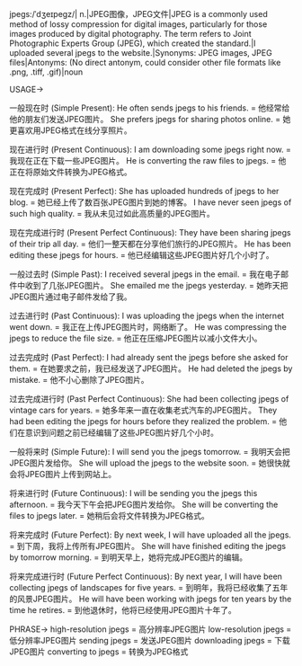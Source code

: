 jpegs:/ˈdʒeɪpeɡz/| n.|JPEG图像，JPEG文件|JPEG is a commonly used method of lossy compression for digital images, particularly for those images produced by digital photography.  The term refers to  Joint Photographic Experts Group (JPEG), which created the standard.|I uploaded several jpegs to the website.|Synonyms: JPEG images, JPEG files|Antonyms:  (No direct antonym, could consider other file formats like .png, .tiff, .gif)|noun

USAGE->

一般现在时 (Simple Present):
He often sends jpegs to his friends. = 他经常给他的朋友们发送JPEG图片。
She prefers jpegs for sharing photos online. = 她更喜欢用JPEG格式在线分享照片。

现在进行时 (Present Continuous):
I am downloading some jpegs right now. = 我现在正在下载一些JPEG图片。
He is converting the raw files to jpegs. = 他正在将原始文件转换为JPEG格式。

现在完成时 (Present Perfect):
She has uploaded hundreds of jpegs to her blog. = 她已经上传了数百张JPEG图片到她的博客。
I have never seen jpegs of such high quality. = 我从未见过如此高质量的JPEG图片。

现在完成进行时 (Present Perfect Continuous):
They have been sharing jpegs of their trip all day. = 他们一整天都在分享他们旅行的JPEG照片。
He has been editing these jpegs for hours. = 他已经编辑这些JPEG图片好几个小时了。

一般过去时 (Simple Past):
I received several jpegs in the email. = 我在电子邮件中收到了几张JPEG图片。
She emailed me the jpegs yesterday. = 她昨天把JPEG图片通过电子邮件发给了我。


过去进行时 (Past Continuous):
I was uploading the jpegs when the internet went down. = 我正在上传JPEG图片时，网络断了。
He was compressing the jpegs to reduce the file size. = 他正在压缩JPEG图片以减小文件大小。


过去完成时 (Past Perfect):
I had already sent the jpegs before she asked for them. = 在她要求之前，我已经发送了JPEG图片。
He had deleted the jpegs by mistake. = 他不小心删除了JPEG图片。


过去完成进行时 (Past Perfect Continuous):
She had been collecting jpegs of vintage cars for years. = 她多年来一直在收集老式汽车的JPEG图片。
They had been editing the jpegs for hours before they realized the problem. = 他们在意识到问题之前已经编辑了这些JPEG图片好几个小时。


一般将来时 (Simple Future):
I will send you the jpegs tomorrow. = 我明天会把JPEG图片发给你。
She will upload the jpegs to the website soon. = 她很快就会将JPEG图片上传到网站上。


将来进行时 (Future Continuous):
I will be sending you the jpegs this afternoon. = 我今天下午会把JPEG图片发给你。
She will be converting the files to jpegs later. = 她稍后会将文件转换为JPEG格式。


将来完成时 (Future Perfect):
By next week, I will have uploaded all the jpegs. = 到下周，我将上传所有JPEG图片。
She will have finished editing the jpegs by tomorrow morning. = 到明天早上，她将完成JPEG图片的编辑。


将来完成进行时 (Future Perfect Continuous):
By next year, I will have been collecting jpegs of landscapes for five years. = 到明年，我将已经收集了五年的风景JPEG图片。
He will have been working with jpegs for ten years by the time he retires. = 到他退休时，他将已经使用JPEG图片十年了。


PHRASE->
high-resolution jpegs = 高分辨率JPEG图片
low-resolution jpegs = 低分辨率JPEG图片
sending jpegs = 发送JPEG图片
downloading jpegs = 下载JPEG图片
converting to jpegs = 转换为JPEG格式

